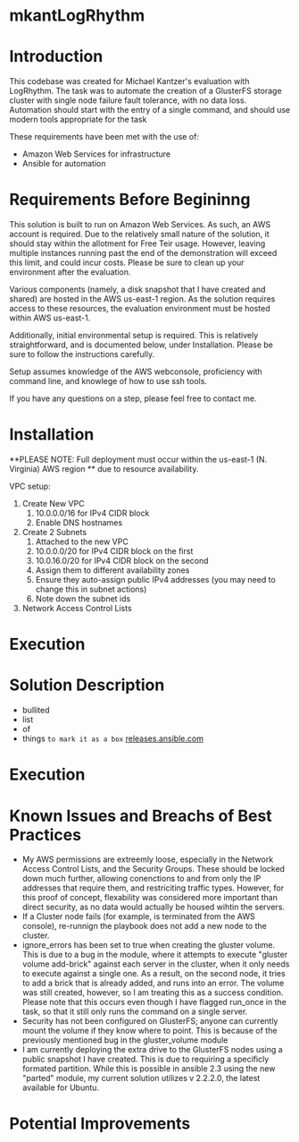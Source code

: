 # mkantLogRhythm

Introduction
=======

This codebase was created for Michael Kantzer's evaluation with LogRhythm. The task was to automate the creation of a GlusterFS storage cluster with single node failure fault tolerance, with no data loss. Automation should start with the entry of a single command, and should use modern tools appropriate for the task

These requirements have been met with the use of:

  * Amazon Web Services for infrastructure
  * Ansible for automation


Requirements Before Begininng
=================

This solution is built to run on Amazon Web Services. As such, an AWS account is required. Due to the relatively small nature of the solution, it should stay within the allotment for Free Teir usage. However, leaving multiple instances running past the end of the demonstration will exceed this limit, and could incur costs. Please be sure to clean up your environment after the evaluation. 

Various components (namely, a disk snapshot that I have created and shared) are hosted in the AWS us-east-1 region. As the solution requires access to these resources, the evaluation environment must be hosted within AWS us-east-1. 

Additionally, initial environmental setup is required. This is relatively straightforward, and is documented below, under Installation. Please be sure to follow the instructions carefully. 

Setup assumes knowledge of the AWS webconsole, proficiency with command line, and knowlege of how to use ssh tools. 

If you have any questions on a step, please feel free to contact me. 


Installation
============

**PLEASE NOTE: Full deployment must occur within the us-east-1 (N. Virginia) AWS region ** due to resource availability. 

VPC setup:
1. Create New VPC
    1. 10.0.0.0/16 for IPv4 CIDR block
    2. Enable DNS hostnames
2. Create 2 Subnets
	1. Attached to the new VPC
	2. 10.0.0.0/20 for IPv4 CIDR block on the first
	3. 10.0.16.0/20 for IPv4 CIDR block on the second
	4. Assign them to different availability zones
	5. Ensure they auto-assign public IPv4 addresses (you may need to change this in subnet actions)
	6. Note down the subnet ids
3. Network Access Control Lists

Execution
==================






Solution Description
======================








 * bullited
 * list
 * of
 * things
 `to mark it as a box`
  [releases.ansible.com](https://releases.ansible.com/ansible)
 
Execution
===========


Known Issues and Breachs of Best Practices
=======
	
  * My AWS permissions are extreemly loose, especially in the Network Access Control Lists, and the Security Groups. These should be locked down much further, allowing conenctions to and from only the IP addresses that require them, and restriciting traffic types. However, for this proof of concept, flexability was considered more important than direct security, as no data would actually be housed wihtin the servers.
  * If a Cluster node fails (for example, is terminated from the AWS console), re-runnign the playbook does not add a new node to the cluster. 
  * ignore_errors has been set to true when creating the gluster volume. This is due to a bug in the module, where it attempts to execute "gluster volume add-brick" against each server in the cluster, when it only needs to execute against a single one. As a result, on the second node, it tries to add a brick that is already added, and runs into an error. The volume was still created, however, so I am treating this as a success condition. Please note that this occurs even though I have flagged run_once in the task, so that it still only runs the command on a single server. 
  * Security has not been configured on GlusterFS; anyone can currently mount the volume if they know where to point. This is because of the previously mentioned bug in the gluster_volume module
  * I am currently deploying the extra drive to the GlusterFS nodes using a public snapshot I have created. This is due to requiring a specificly formated partition. While this is possible in ansible 2.3 using the new "parted" module, my current solution utilizes v 2.2.2.0, the latest available for Ubuntu. 


Potential Improvements
=======